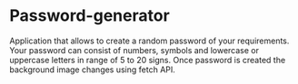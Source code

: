 # Password-generator
Application that allows to create a random password of your requirements. 
Your password can consist of numbers, symbols and lowercase or uppercase letters in range of 5 to 20 signs.
Once password is created the background image changes using fetch API.
